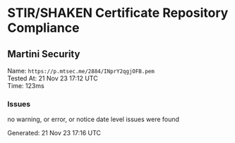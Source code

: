 # STIR/SHAKEN Certificate Repository Compliance

## Martini Security

Name: `https://p.mtsec.me/2884/INprY2qgjOFB.pem`\
Tested At: 21 Nov 23 17:12 UTC\
Time: 123ms

### Issues

no warning, or error, or notice date level issues were found

Generated: 21 Nov 23 17:16 UTC